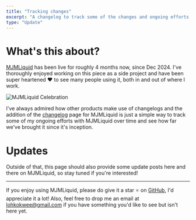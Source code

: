 ```yaml
---
title: "Tracking changes"
excerpt: "A changelog to track some of the changes and ongoing efforts for MJMLiquid."
type: "Update"
---
```


# What's this about?
[MJMLiquid](https://www.mjmliquid.com) has been live for roughly 4 months now, since Dec 2024. I've thoroughly enjoyed working on this piece as a side project and have been super heartened ❤️ to see many people using it, both in and out of where I work.

![MJMLiquid Celebration](/changelog/2025-04-26/1-confetti.gif)

I've always admired how other products make use of changelogs and the addition of the [changelog](/changelog) page for MJMLiquid is just a simple way to track some of my ongoing efforts with MJMLiquid over time and see how far we've brought it since it's inception.

# Updates
Outside of that, this page should also provide some update posts here and there on MJMLiquid, so stay tuned if you're interested!

---

If you enjoy using MJMLiquid, please do give it a star ⭐ on [GitHub](https://shopify.github.io/liquid/), I'd appreciate it a lot! Also, feel free to drop me an email at lohkokwee@gmail.com if you have something you'd like to see but isn't here yet.